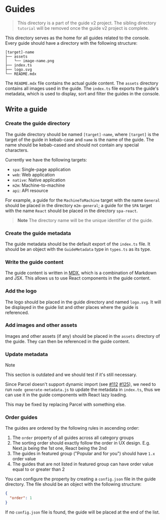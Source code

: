 # Guides

> This directory is a part of the guide v2 project. The sibling directory `tutorial` will be removed once the guide v2 project is complete.

This directory serves as the home for all guides related to the console. Every guide should have a directory with the following structure:

```
[target]-name
├── assets
│   └── image-name.png
├── index.ts
├── logo.svg
└── README.mdx
```

The `README.mdx` file contains the actual guide content. The `assets` directory contains all images used in the guide. The `index.ts` file exports the guide's metadata, which is used to display, sort and filter the guides in the console.

## Write a guide

### Create the guide directory

The guide directory should be named `[target]-name`, where `[target]` is the target of the guide in kebab-case and `name` is the name of the guide. The name should be kebab-cased and should not contain any special characters.

Currently we have the following targets:

- `spa`: Single-page application
- `web`: Web application
- `native`: Native application
- `m2m`: Machine-to-machine
- `api`: API resource

For example, a guide for the `MachineToMachine` target with the name `General` should be placed in the directory `m2m-general`; a guide for the `SPA` target with the name `React` should be placed in the directory `spa-react`.

> **Note**
> The directory name will be the unique identifier of the guide.

### Create the guide metadata

The guide metadata should be the default export of the `index.ts` file. It should be an object with the `GuideMetadata` type in `types.ts` as its type.

### Write the guide content

The guide content is written in [MDX](https://mdxjs.com/), which is a combination of Markdown and JSX. This allows us to use React components in the guide content.

### Add the logo

The logo should be placed in the guide directory and named `logo.svg`. It will be displayed in the guide list and other places where the guide is referenced.

### Add images and other assets

Images and other assets (if any) should be placed in the `assets` directory of the guide. They can then be referenced in the guide content.

### Update metadata

> [!Note]
> This section is outdated and we should test if it's still necessary.

Since Parcel doesn't support dynamic import (see [#112](https://github.com/parcel-bundler/parcel/issues/112) [#125](https://github.com/parcel-bundler/parcel/issues/125)), we need to run `node generate-metadata.js` to update the metadata in `index.ts`, thus we can use it in the guide components with React lazy loading.

This may be fixed by replacing Parcel with something else.

### Order guides

The guides are ordered by the following rules in ascending order:

1. The `order` property of all guides across all category groups
2. The sorting order should exactly follow the order in UX design. E.g. Next.js being the 1st one, React being the 2nd
3. The guides in featured group ("Popular and for you") should have `1.x` order value
4. The guides that are not listed in featured group can have order value equal to or greater than 2

You can configure the property by creating a `config.json` file in the guide directory. The file should be an object with the following structure:

```json
{
  "order": 1
}
```

If no `config.json` file is found, the guide will be placed at the end of the list.
